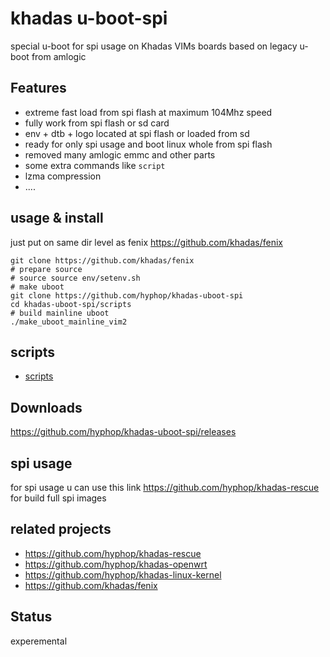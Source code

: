 # khadas u-boot-spi

special u-boot for spi usage on Khadas VIMs boards based on legacy u-boot from amlogic

## Features

+ extreme fast load from spi flash at maximum 104Mhz speed
+ fully work from spi flash or sd card
+ env + dtb + logo  located at spi flash or loaded from sd
+ ready for only spi usage and boot linux whole from spi flash
+ removed many amlogic emmc and other parts
+ some extra commands like `script`
+ lzma compression
+ ....

## usage & install

just put on same dir level as fenix https://github.com/khadas/fenix

```
git clone https://github.com/khadas/fenix
# prepare source
# source source env/setenv.sh
# make uboot
git clone https://github.com/hyphop/khadas-uboot-spi
cd khadas-uboot-spi/scripts
# build mainline uboot
./make_uboot_mainline_vim2

```
## scripts

+ [scripts](scripts)

## Downloads

https://github.com/hyphop/khadas-uboot-spi/releases

## spi usage 

for spi usage u can use this link https://github.com/hyphop/khadas-rescue for build full spi images

## related projects

+ https://github.com/hyphop/khadas-rescue
+ https://github.com/hyphop/khadas-openwrt
+ https://github.com/hyphop/khadas-linux-kernel
+ https://github.com/khadas/fenix

## Status

experemental

